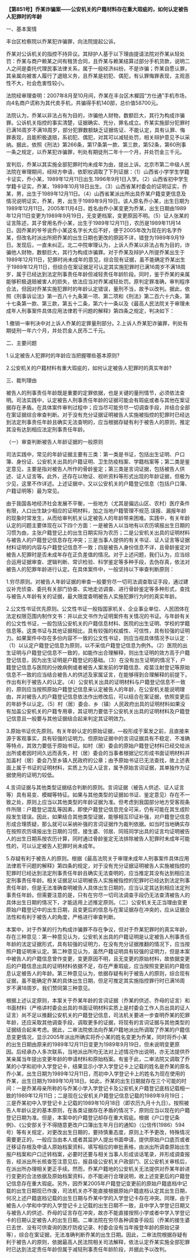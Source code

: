 **【第851号】乔某诈骗案——公安机关的户籍材料存在重大瑕疵的，如何认定被告人犯罪时的年龄**

一、基本案情

丰台区检察院以乔某犯诈骗罪，向法院提起公诉。

乔某对公诉机关的指控不持异议。其辩护人基于以下理由提请法院对乔某从轻处罚：乔某与商户赖某之间有租赁合同，且乔某与赖某结算过部分手机货款，说明二人之间是委托代理民事法律关系，属于一般经济纠纷，不是诈骗；乔某自愿认罪，其亲属向被害人履行了退赔义务，且乔某是初犯、偶犯，有认罪悔罪表现，主观恶性不大，社会危害性较小。

法院经审理查明：2007年8月至10月间，乔某在丰台区木樨园“方仕通”手机市场，向4名商户谎称为其代卖手机，共骗得手机140部，总价值58700元。

法院认为，乔某以非法占有为目的，诈骗他人财物，数额巨大，其行为构成诈骗罪。公诉机关指控的事实清楚，证据确实、充分，罪名成立。乔某实施部分犯罪时已满16周岁不满18周岁，部分犯罪数额缺乏证据佐证、不能认定，具有认罪、悔罪表现，且能积极退赔，系初犯、偶犯，对其可以减轻处罚，相关辩护意见予以采纳。据此，依照《刑法》第266条，第17条第一款、第三款，第52条，第60刑事一条之规定，以乔某犯诈骗罪，判处有期徒刑二年十一个月，并处罚金三千元。

宣判后，乔某以其实施全部犯罪时均未成年为由，提出上诉。北京市第二中级人民法院在审理期间，经辩方申请，依职权调取了下列证据：（1）山西省小学学生学籍卡证实，乔小某，1989年12月11日出生.1996年9月1日入学。（2）山西省初中学生学籍卡证实，乔某，1989年10月18日出生。（3）山西省某村委会的证明证实，乔某，男，出生于1989年12月11日。（4）山西省某派出所出具乔某户籍变更信息及情况说明证实，乔某，男，出生于1989年9月19日。该人原名乔小某，出生日期为1989年12月11日。2005年11月4日，姓名由乔小某变更为乔某，出生日期由1989年12月11日变更为1989年9月19日，无变更档案，变更原因不明。（5）证人张某的证言陈述，其子曾用名乔小某，出生于1989年12月11日，农历是1989年11月14日。因乔某的爷爷说乔小某这名字长大后不好，便于2005年改为现在的名字乔某，但改名时派出所把乔某的出生日期也更改的原因不详，错登为1989年9月19日。发现后，一直未纠正。北二中院审理认为，上诉人乔某以非法占有为目的，诈骗他人财物，数额巨大，其行为构成诈骗罪。对于乔某及辩护人所提乔某出生于1989年12月11日，犯罪时尚未成年的意见，综合现有证据，虽不能确定乔某出生于1989年12月11日，但综合在案证据足可认定其实施犯罪时已满16周岁不满18周岁，属于已经达到法定刑事责任年龄但减轻责任年龄阶段。同时，鉴于乔某的亲属能够积极退赔被害人的损失，依法应当对乔某减轻处罚。原判定罪准确，审判程序合法，但因对乔某实施犯罪时的年龄认定错误，量刑不当，故予以改判。据此，依照《刑事诉讼法》第一百八十九条第一项、第二项和《刑法》第二百六十六条，第十七条第一款、第三款，第五十二条，第六十一条以及《最高人民法院关于审理未成年人刑事案件具体应用法律若干问题的解释》第四条之规定，判决如下：

1.撤销一审判决中对上诉人乔某的定罪量刑部分。2.上诉人乔某犯诈骗罪，判处有期徒刑一年六个月，并处罚金人民币二千元。

二、主要问题

1.认定被告人犯罪时的年龄应当把握哪些基本原则?

2.公安机关的户籍材料有重大瑕疵的，如何认定被告人犯罪时的真实年龄?

三、裁判理由

被告人的刑事责任年龄既是重要的定罪依据，也是关键的量刑情节，必须依法查明。司法实践中，认定被告人刑事责任年龄的证据可能会有瑕疵或者与其他在案证据存在矛盾。在具体案件审判过程中；应当尽可能穷尽一切调查手段，并结合全部在案证据综合审查判断。对于没有充分证据证明被告人实施被指控的犯罪时已经达到法定刑事责任年龄且确实无法查明的，应当根据存疑有利于被告人的原则，推定其没有达到相应法定刑事责任年龄。

（一）审查判断被告人年龄证据的一般原则

司法实践中，常见的年龄证据主要有三类：第一类是书证，包括出生证明、户口簿、身份证、公安机关出具的户籍证明、卫生防疫档案、学籍档案等；第二类是鉴定意见，主要是指对被告人所作的骨龄鉴定；第三类是言词证据，包括被告人供述、证人证言等。此外，还存在以物证、视听资料等形式出现的年龄证据，但极为少见，这里不作详述。上述证据中，又以公安机关的户籍登记信息（包括户口簿、户籍证明等）最为常见。

由于我国各地经济社会发展不平衡，一些地方（尤其是偏远山区、农村）医疗条件有限，人口出生缺少相应的证明材料，加之当地户籍管理不规范.误报、漏报年龄的现象时常发生，从而给审判机关认定被告人的年龄带来困难。实践中，有关年龄认定的问题主要体现在以下四个方面：一是被告人以当地有以农历填报出生日期的习惯为由，主张户籍登记上的出生日期实际为农历；二是公安机关出具的证明材料与被告人的户籍登记信息存在冲突；三是当事人提供的有关书证、证人证言等证据材料证明的内容与户籍登记信息不一致；四是被告人身份信息不详，且骨龄鉴定对被告人犯罪时是否未成年存在正负差值的情况。对于上述问题，我们认为，应当综合运用证据审查、逻辑判断、常识检验、科学鉴定等多种手段，去伪存真，依法对被告人的犯罪年龄进行认定。在具体案件中，一般坚持以下审查判断原则：

1.穷尽原则。对被告人年龄证据的审查一般要穷尽一切司法调查取证手段，通过建议补充侦查、委托有关部门协查、实地走访调查、进行骨龄鉴定等多种形式，查找与被告人年龄有关的证据，最大限度查明被告人实施犯罪行为时的真实年龄。

2.公文性书证优先原则。公文性书证一般指国家机关、企业事业单位、人民团体在法定权限范围内制作文书：并以此文书作为证明案件有关情况的书证。与年龄有关的公文性书证，一般包括公安机关的户籍信息材料、医院的出生证明、学校的学籍信息等。这类书证与其他证据相比，具有较强的权威性、可信性，具有较强的证明力。如果案件中存在多份内容不一致的公文性书证，则应当视具体情况予以认定：（1）以认定户籍登记信息为原则，以不采信户籍登记信息为例外。（2）医院的出生证明与户籍登记信息不一致的，如能作出合理解释，则出生证明的效方高于户籍登记信息，因为出生证明是户籍登记的基础。（3）在没有出生证明的情况下，户籍登记信息与医院的分娩病例或者被告人案发前的学籍信息、疫苗注射登记等原始信息不一致的应当结合被告人的供述及家属证言，在能够得到合理解释的前提下，作出有利于被告人的认定。（4）公安机关出具的证明材料与户籍登记信息不一致的，原则应当按照原始户籍登记信息来认定被告人的年龄，在公安机关能说明理由，并对被告人的户籍登记信息依法作出修改后，可以结合在案证据，依照变更后的年龄予以认定。（5）村（居）委会、乡（镇）人民政府出具的证明材料如果没有加盖公安机关的户籍专用章，其证明力要低于公安机关出具的证明材料及户籍登记信意且一般要与其他证据结合起来判定其证明效力。

3.原始书证优先原则。有关年龄认定的原始证据，—般形成于案发之前，且直接来源于客观事实，具有较强的证明力。但原始证据中的言词证据具有不稳定、不准确等特点，其效力要低于原始书证。如村（居）委会的原始户籍登记材料已经交给派出所或者因时间久远而丢失，村（居）委会的当事者根据记忆形成书面证明材料并加盖村（居）委会乃至乡镇人民政府的公章；由予原始书证已无法查找，故上述表面上属于书证的证明材料，实质上为证人证言，属予原始言词证据，其单独作为证据使用的证明力较低。

4.言词证据与其他类型证据结合判断的原则。言词证据（被告人供述、证人证言等）具有易变、模糊等特征。如果与其他类型的证据如书证、鉴定意见）存在不一致之处，原则上应当以其他类型的年龄证据为准。但考虑到我国部分地方受客观条件所限：户籍登记混乱等因素，即使户籍登记信息完全可采，仍有可能在其生成阶段发生错误。因此，如果结合其他类型证据，能够相互印证补强，对户籍登记信息形成合理质疑，那么就可以采纳补强的言词证据作为裁判依据。如当时当地确实存在按照农历填报出生日期的习惯，接生婆、邻居、同班同学出具的证言均证明被告人的出生日期系按农历计算，同时通过骨龄鉴定无法排除被告人犯罪时未成年可能性的，可以认定被告人犯罪时尚未成年。

5.存疑有利于被告人的原则。根据《最高法院关于审理未成年人刑事案件具体应用法律若干问题的解释》第四条的规定，对于没有充分证据证明被告人实施被指控的犯罪时已经达到法定刑事责任年龄且确实无法查明的，应当推定其没有达到相应法定刑事责任年龄。相关证据足以证明被告人实施被指控的犯罪时已经达到法定刑事责任年龄，但是无法准确查明被告人具体出生日期的，应当认定其达到相应法定刑事责任年龄。但需要注意的是，只有在穷尽一切司法调查手段仍无法查清被告人的具体出生日期的情况下，才能适用上述推定原则。（二）公安机关无正当理由变更原始户籍登记中的出生日期，且变更后的信息与在案证据存在冲突的，应从证据合法性和有利于被告人的角度，严格进行审查判断。

本案中，对于乔某的行为构成诈骗罪不存在争议，但对于乔某犯罪时的真实年龄，存在三种意见：第一种意见认为，公安机关出具的户籍证明是认定被告人刑事责任年龄的法定证据形式，具有较强的证明力，在没有充分证据推翻的情况下，应当按照户籍证明来认定。第二种意见认为，虽然户籍证明具有较强的证明力，但是本案中被告人的户籍信息曾作变更，变更原因不明，且无变更的原始材料，故依据变更后的户籍信息出具的证明材料依据不足，存在严重瑕疵，应当按照变更前的户籍信息认定被告人的年龄。第三种意见认为，依据存疑有利于被告人的原则，综合现有证据，虽不能确定乔某的具体出生日期，但足可推定其实施指控罪行时已满16周岁不满18周岁。我们赞同第三种意见。

根据上述认定原则，本案关于乔某年龄的言词证据（乔某的供述、乔母的证言）和书面材料（严格讲村委会出具的书面证明材料实质上是村委会工作人员出具的证人证言）尚不足以推翻公安机关的户籍登记信息，司法机关要进一步查明乔某的犯罪年龄，还应采取其他调查手段，调取更多的证据，将现有的言词证据与其他类型的证据结合起来考虑。据此，二审法院依法向乔某户籍地派出所调取了乔某的户籍信息变更情况，显示2005年派出所确实将乔小某的姓名变更为乔某，同时将乔小某的出生日期由原来的1989年12月11日变更为1989年9月19日，但未说明变更原因。后经承办人多次联系，当地派出所均无法对上述情况作出说明，亦无法提供乔某亲属当年提出变更年龄的申请材料和原始档案。有鉴于此，二审法院又调取了乔某的小学和初中入学登记卡，结果显示小学入学登记卡上记载的姓名是乔某的原名乔小某，出生日期为1989年12月11日，而初中入学登记卡上的姓名为现在使用的乔某，出生日期为1989年10月18日。如此，乔某的出生日期就存在三个可能的时间：一是乔某母亲所称的与乔某小学入学登记卡及公安机关户籍登记底档记载相一致的1989年12月11日；二是现在公安机关户籍登记信息记载的1989年9月19日；三是乔某初中入学登记卡上记载的1989年10月18日（即农历九月十九日）。按照被告人年龄认定的基本原则，在各类证据存在矛盾的情况下，原则应当以现在的户籍登记日期为准。但是，本案中的户籍登记却存在重大瑕疵。根据《户口登记条例》、《公安部关于不得随意更改户口簿出生年月日的通知》（公信传\[1986）594号）等有关规定，对更改出生日期的，要持慎重态度，原则上不予更改，特殊情况需要更正的，一般应当由本人或者其监护人提出书面申请，提供原始户口底页或者迁移证存根及申请人原始档案资料，填写相应的审批表格，由派出所调查原始出生报户档案和户口迁转档案，必要时还要与相关当事人形成谈话笔录，并形成调查报告，经派出所长核查签注意见后，报县级公安机关户政部门、区公安机关审核后，在派出所办理相关更正手续。然而，乔某户籍地的公安机关无法提供对乔某年龄进行变更的合法依据及原始档案资料，亦不能进行合理说明，故上述变更后的户籍登记信息存在重大瑕疵。另外，因乔某2005年户籍登记变更前的原始户籍底档中记载的出生日期现已作废，司法机关亦不能直接根据原始户籍底档认定其出生日期，何况上述户籍底档记载的出生日期与乔某中学的入学登记卡存在冲突。同理，由于被告人小学和中学的入学登记卡上记载的出生日期不一致，且中学入学登记日期又与被告人的供述、乔母的证言存在冲突，故亦不能直接按照小学或者中学入学登记卡的日期认定被告人的出生日期。二审法院在穷尽各种调查手段后（乔某的接生婆已去世、没有可供查询的医疗防疫记录、村委会没有当年报登年龄的原始记录等），综合在案证据，无法准确判断乔某的出生日期。因此，二审法院根据存疑有利于被告人的原则，依据最高人民法院相关司法解释，依法认定乔某实施全部犯罪时已达到法定责任年龄但属于减轻刑事责任年龄阶段，并据此予以改判。